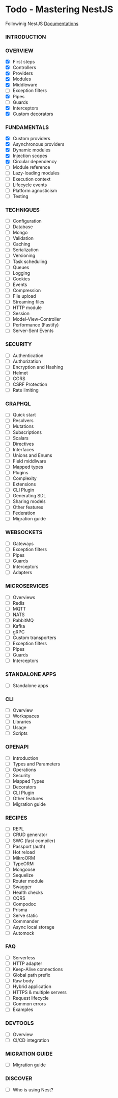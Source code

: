 # Todo - Mastering NestJS

Followinig NestJS [Documentations](https://docs.nestjs.com/)

### INTRODUCTION
### OVERVIEW
- [x] First steps
- [x] Controllers
- [x] Providers
- [x] Modules
- [x] Middleware
- [ ] Exception filters
- [x] Pipes
- [ ] Guards
- [x] Interceptors
- [x] Custom decorators

### FUNDAMENTALS
- [x] Custom providers
- [x] Asynchronous providers
- [x] Dynamic modules
- [x] Injection scopes
- [x] Circular dependency
- [ ] Module reference
- [ ] Lazy-loading modules
- [ ] Execution context
- [ ] Lifecycle events
- [ ] Platform agnosticism
- [ ] Testing

### TECHNIQUES
- [ ] Configuration
- [ ] Database
- [ ] Mongo
- [ ] Validation
- [ ] Caching
- [ ] Serialization
- [ ] Versioning
- [ ] Task scheduling
- [ ] Queues
- [ ] Logging
- [ ] Cookies
- [ ] Events
- [ ] Compression
- [ ] File upload
- [ ] Streaming files
- [ ] HTTP module
- [ ] Session
- [ ] Model-View-Controller
- [ ] Performance (Fastify)
- [ ] Server-Sent Events

### SECURITY
- [ ] Authentication
- [ ] Authorization
- [ ] Encryption and Hashing
- [ ] Helmet
- [ ] CORS
- [ ] CSRF Protection
- [ ] Rate limiting

### GRAPHQL
- [ ] Quick start
- [ ] Resolvers
- [ ] Mutations
- [ ] Subscriptions
- [ ] Scalars
- [ ] Directives
- [ ] Interfaces
- [ ] Unions and Enums
- [ ] Field middlware
- [ ] Mapped types
- [ ] Plugins
- [ ] Complexity
- [ ] Extensions
- [ ] CLI Plugin
- [ ] Generating SDL
- [ ] Sharing models
- [ ] Other features
- [ ] Federation
- [ ] Migration guide

### WEBSOCKETS
- [ ] Gateways
- [ ] Exception filters
- [ ] Pipes
- [ ] Guards
- [ ] Interceptors
- [ ] Adapters

### MICROSERVICES
- [ ] Overviews
- [ ] Redis
- [ ] MQTT
- [ ] NATS
- [ ] RabbitMQ
- [ ] Kafka
- [ ] gRPC
- [ ] Custom transporters
- [ ] Exception filters
- [ ] Pipes
- [ ] Guards
- [ ] Interceptors

### STANDALONE APPS
- [ ] Standalone apps

### CLI
- [ ] Overview
- [ ] Workspaces
- [ ] Libraries
- [ ] Usage
- [ ] Scripts

### OPENAPI
- [ ] Introduction
- [ ] Types and Parameters
- [ ] Operations
- [ ] Security
- [ ] Mapped Types
- [ ] Decorators
- [ ] CLI Plugin
- [ ] Other features
- [ ] Migration guide

### RECIPES
- [ ] REPL
- [ ] CRUD generator
- [ ] SWC (fast compiler)
- [ ] Passport (auth)
- [ ] Hot reload
- [ ] MikroORM
- [ ] TypeORM
- [ ] Mongoose
- [ ] Sequelize
- [ ] Router module
- [ ] Swagger
- [ ] Health checks
- [ ] CQRS
- [ ] Compodoc
- [ ] Prisma
- [ ] Serve static
- [ ] Commander
- [ ] Async local storage
- [ ] Automock

### FAQ
- [ ] Serverless
- [ ] HTTP adapter
- [ ] Keep-Alive connections
- [ ] Global path prefix
- [ ] Raw body
- [ ] Hybrid application
- [ ] HTTPS & multiple servers
- [ ] Request lifecycle
- [ ] Common errors
- [ ] Examples

### DEVTOOLS
- [ ] Overview
- [ ] CI/CD integration

### MIGRATION GUIDE
- [ ] Migration guide

### DISCOVER

- [ ] Who is using Nest?
